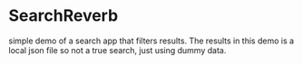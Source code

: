 # SearchReverb
simple demo of a search app that filters results. The results in this demo is a local json file so not a true search, just using dummy data.
